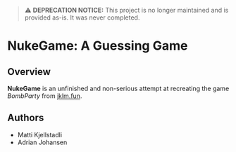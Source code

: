 > ⚠️ **DEPRECATION NOTICE:**
> This project is no longer maintained and is provided as-is.
> It was never completed.

# NukeGame: A Guessing Game

## Overview

**NukeGame** is an unfinished and non-serious attempt at recreating the game *BombParty* from [jklm.fun](https://jklm.fun).

## Authors

* Matti Kjellstadli
* Adrian Johansen
